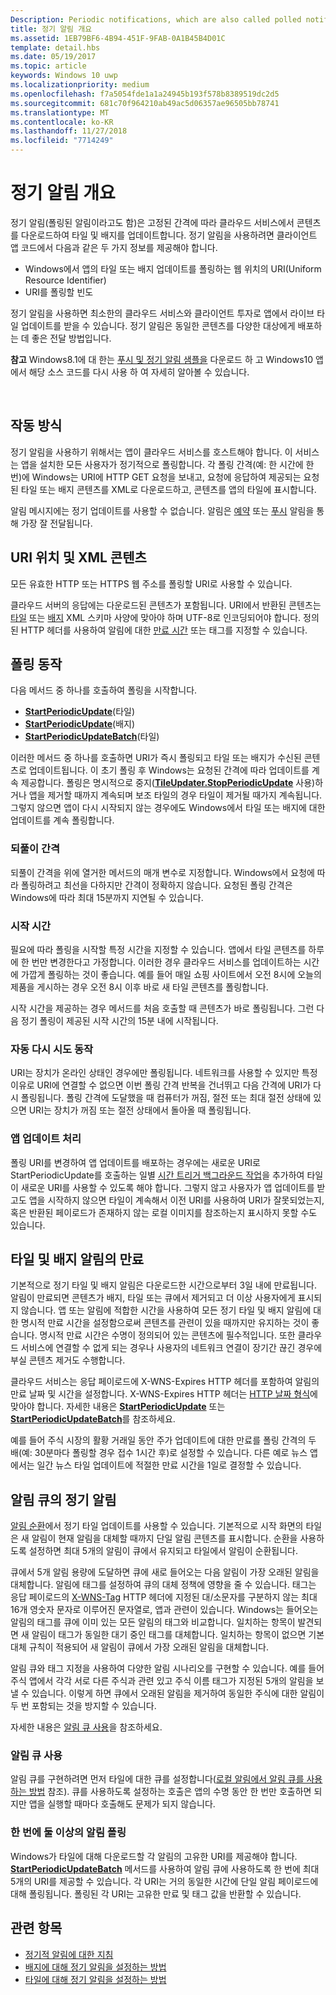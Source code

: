 ```yaml
---
Description: Periodic notifications, which are also called polled notifications, update tiles and badges at a fixed interval by downloading content from a cloud service.
title: 정기 알림 개요
ms.assetid: 1EB79BF6-4B94-451F-9FAB-0A1B45B4D01C
template: detail.hbs
ms.date: 05/19/2017
ms.topic: article
keywords: Windows 10 uwp
ms.localizationpriority: medium
ms.openlocfilehash: f7a5054fde1a1a24945b193f578b8389519dc2d5
ms.sourcegitcommit: 681c70f964210ab49ac5d06357ae96505bb78741
ms.translationtype: MT
ms.contentlocale: ko-KR
ms.lasthandoff: 11/27/2018
ms.locfileid: "7714249"
---
```

# <a name="periodic-notification-overview"></a>정기 알림 개요
 


정기 알림(폴링된 알림이라고도 함)은 고정된 간격에 따라 클라우드 서비스에서 콘텐츠를 다운로드하여 타일 및 배지를 업데이트합니다. 정기 알림을 사용하려면 클라이언트 앱 코드에서 다음과 같은 두 가지 정보를 제공해야 합니다.

-   Windows에서 앱의 타일 또는 배지 업데이트를 폴링하는 웹 위치의 URI(Uniform Resource Identifier)
-   URI를 폴링할 빈도

정기 알림을 사용하면 최소한의 클라우드 서비스와 클라이언트 투자로 앱에서 라이브 타일 업데이트를 받을 수 있습니다. 정기 알림은 동일한 콘텐츠를 다양한 대상에게 배포하는 데 좋은 전달 방법입니다.

**참고**  Windows8.1에 대 한는 [푸시 및 정기 알림 샘플을](http://go.microsoft.com/fwlink/p/?linkid=231476) 다운로드 하 고 Windows10 앱에서 해당 소스 코드를 다시 사용 하 여 자세히 알아볼 수 있습니다.

 

## <a name="how-it-works"></a>작동 방식


정기 알림을 사용하기 위해서는 앱이 클라우드 서비스를 호스트해야 합니다. 이 서비스는 앱을 설치한 모든 사용자가 정기적으로 폴링합니다. 각 폴링 간격(예: 한 시간에 한 번)에 Windows는 URI에 HTTP GET 요청을 보내고, 요청에 응답하여 제공되는 요청된 타일 또는 배지 콘텐츠를 XML로 다운로드하고, 콘텐츠를 앱의 타일에 표시합니다.

알림 메시지에는 정기 업데이트를 사용할 수 없습니다. 알림은 [예약](https://msdn.microsoft.com/library/windows/apps/hh465417) 또는 [푸시](https://msdn.microsoft.com/library/windows/apps/xaml/hh868252) 알림을 통해 가장 잘 전달됩니다.

## <a name="uri-location-and-xml-content"></a>URI 위치 및 XML 콘텐츠


모든 유효한 HTTP 또는 HTTPS 웹 주소를 폴링할 URI로 사용할 수 있습니다.

클라우드 서버의 응답에는 다운로드된 콘텐츠가 포함됩니다. URI에서 반환된 콘텐츠는 [타일](adaptive-tiles-schema.md) 또는 [배지](https://msdn.microsoft.com/library/windows/apps/br212851) XML 스키마 사양에 맞아야 하며 UTF-8로 인코딩되어야 합니다. 정의된 HTTP 헤더를 사용하여 알림에 대한 [만료 시간](#expiration-of-tile-and-badge-notifications) 또는 태그를 지정할 수 있습니다.

## <a name="polling-behavior"></a>폴링 동작


다음 메서드 중 하나를 호출하여 폴링을 시작합니다.

-   [**StartPeriodicUpdate**](https://docs.microsoft.com/uwp/api/Windows.UI.Notifications.TileUpdater#Windows_UI_Notifications_TileUpdater_StartPeriodicUpdate_Windows_Foundation_Uri_Windows_Foundation_DateTime_Windows_UI_Notifications_PeriodicUpdateRecurrence_)(타일)
-   [**StartPeriodicUpdate**](https://docs.microsoft.com/uwp/api/Windows.UI.Notifications.BadgeUpdater#Windows_UI_Notifications_BadgeUpdater_StartPeriodicUpdate_Windows_Foundation_Uri_Windows_Foundation_DateTime_Windows_UI_Notifications_PeriodicUpdateRecurrence_)(배지)
-   [**StartPeriodicUpdateBatch**](https://docs.microsoft.com/uwp/api/Windows.UI.Notifications.TileUpdater#Windows_UI_Notifications_TileUpdater_StartPeriodicUpdateBatch_Windows_Foundation_Collections_IIterable_1_Windows_UI_Notifications_PeriodicUpdateRecurrence_)(타일)

이러한 메서드 중 하나를 호출하면 URI가 즉시 폴링되고 타일 또는 배지가 수신된 콘텐츠로 업데이트됩니다. 이 초기 폴링 후 Windows는 요청된 간격에 따라 업데이트를 계속 제공합니다. 폴링은 명시적으로 중지([**TileUpdater.StopPeriodicUpdate**](https://docs.microsoft.com/uwp/api/Windows.UI.Notifications.TileUpdater.StopPeriodicUpdate) 사용)하거나 앱을 제거할 때까지 계속되며 보조 타일의 경우 타일이 제거될 때가지 계속됩니다. 그렇지 않으면 앱이 다시 시작되지 않는 경우에도 Windows에서 타일 또는 배지에 대한 업데이트를 계속 폴링합니다.

### <a name="the-recurrence-interval"></a>되풀이 간격

되풀이 간격을 위에 열거한 메서드의 매개 변수로 지정합니다. Windows에서 요청에 따라 폴링하려고 최선을 다하지만 간격이 정확하지 않습니다. 요청된 폴링 간격은 Windows에 따라 최대 15분까지 지연될 수 있습니다.

### <a name="the-start-time"></a>시작 시간

필요에 따라 폴링을 시작할 특정 시간을 지정할 수 있습니다. 앱에서 타일 콘텐츠를 하루에 한 번만 변경한다고 가정합니다. 이러한 경우 클라우드 서비스를 업데이트하는 시간에 가깝게 폴링하는 것이 좋습니다. 예를 들어 매일 쇼핑 사이트에서 오전 8시에 오늘의 제품을 게시하는 경우 오전 8시 이후 바로 새 타일 콘텐츠를 폴링합니다.

시작 시간을 제공하는 경우 메서드를 처음 호출할 때 콘텐츠가 바로 폴링됩니다. 그런 다음 정기 폴링이 제공된 시작 시간의 15분 내에 시작됩니다.

### <a name="automatic-retry-behavior"></a>자동 다시 시도 동작

URI는 장치가 온라인 상태인 경우에만 폴링됩니다. 네트워크를 사용할 수 있지만 특정 이유로 URI에 연결할 수 없으면 이번 폴링 간격 반복을 건너뛰고 다음 간격에 URI가 다시 폴링됩니다. 폴링 간격에 도달했을 때 컴퓨터가 꺼짐, 절전 또는 최대 절전 상태에 있으면 URI는 장치가 꺼짐 또는 절전 상태에서 돌아올 때 폴링됩니다.

### <a name="handling-app-updates"></a>앱 업데이트 처리

폴링 URI를 변경하여 앱 업데이트를 배포하는 경우에는 새로운 URI로 StartPeriodicUpdate를 호출하는 일별 [시간 트리거 백그라운드 작업](../../../launch-resume/run-a-background-task-on-a-timer-.md)을 추가하여 타일이 새로운 URI를 사용할 수 있도록 해야 합니다. 그렇지 않고 사용자가 앱 업데이트를 받고도 앱을 시작하지 않으면 타일이 계속해서 이전 URI를 사용하여 URI가 잘못되었는지, 혹은 반환된 페이로드가 존재하지 않는 로컬 이미지를 참조하는지 표시하지 못할 수도 있습니다.

## <a name="expiration-of-tile-and-badge-notifications"></a>타일 및 배지 알림의 만료


기본적으로 정기 타일 및 배지 알림은 다운로드한 시간으로부터 3일 내에 만료됩니다. 알림이 만료되면 콘텐츠가 배지, 타일 또는 큐에서 제거되고 더 이상 사용자에게 표시되지 않습니다. 앱 또는 알림에 적합한 시간을 사용하여 모든 정기 타일 및 배지 알림에 대한 명시적 만료 시간을 설정함으로써 콘텐츠를 관련이 있을 때까지만 유지하는 것이 좋습니다. 명시적 만료 시간은 수명이 정의되어 있는 콘텐츠에 필수적입니다. 또한 클라우드 서비스에 연결할 수 없게 되는 경우나 사용자의 네트워크 연결이 장기간 끊긴 경우에 부실 콘텐츠 제거도 수행합니다.

클라우드 서비스는 응답 페이로드에 X-WNS-Expires HTTP 헤더를 포함하여 알림의 만료 날짜 및 시간을 설정합니다. X-WNS-Expires HTTP 헤더는 [HTTP 날짜 형식](http://go.microsoft.com/fwlink/p/?linkid=253706)에 맞아야 합니다. 자세한 내용은 [**StartPeriodicUpdate**](https://docs.microsoft.com/uwp/api/Windows.UI.Notifications.TileUpdater#Windows_UI_Notifications_TileUpdater_StartPeriodicUpdate_Windows_Foundation_Uri_Windows_Foundation_DateTime_Windows_UI_Notifications_PeriodicUpdateRecurrence_) 또는 [**StartPeriodicUpdateBatch**](https://docs.microsoft.com/uwp/api/Windows.UI.Notifications.TileUpdater#Windows_UI_Notifications_TileUpdater_StartPeriodicUpdateBatch_Windows_Foundation_Collections_IIterable_1_Windows_UI_Notifications_PeriodicUpdateRecurrence_)를 참조하세요.

예를 들어 주식 시장의 활황 거래일 동안 주가 업데이트에 대한 만료를 폴링 간격의 두 배(예: 30분마다 폴링할 경우 접수 1시간 후)로 설정할 수 있습니다. 다른 예로 뉴스 앱에서는 일간 뉴스 타일 업데이트에 적절한 만료 시간을 1일로 결정할 수 있습니다.

## <a name="periodic-notifications-in-the-notification-queue"></a>알림 큐의 정기 알림


[알림 순환](https://msdn.microsoft.com/library/windows/apps/hh781199)에서 정기 타일 업데이트를 사용할 수 있습니다. 기본적으로 시작 화면의 타일은 새 알림이 현재 알림을 대체할 때까지 단일 알림 콘텐츠를 표시합니다. 순환을 사용하도록 설정하면 최대 5개의 알림이 큐에서 유지되고 타일에서 알림이 순환됩니다.

큐에서 5개 알림 용량에 도달하면 큐에 새로 들어오는 다음 알림이 가장 오래된 알림을 대체합니다. 알림에 태그를 설정하여 큐의 대체 정책에 영향을 줄 수 있습니다. 태그는 응답 페이로드의 [X-WNS-Tag](https://msdn.microsoft.com/library/windows/apps/hh465435.aspx#pncodes_x_wns_tag) HTTP 헤더에 지정된 대/소문자를 구분하지 않는 최대 16개 영숫자 문자로 이루어진 문자열로, 앱과 관련이 있습니다. Windows는 들어오는 알림의 태그를 큐에 이미 있는 모든 알림의 태그와 비교합니다. 일치하는 항목이 발견되면 새 알림이 태그가 동일한 대기 중인 태그를 대체합니다. 일치하는 항목이 없으면 기본 대체 규칙이 적용되어 새 알림이 큐에서 가장 오래된 알림을 대체합니다.

알림 큐와 태그 지정을 사용하여 다양한 알림 시나리오를 구현할 수 있습니다. 예를 들어 주식 앱에서 각각 서로 다른 주식과 관련 있고 주식 이름 태그가 지정된 5개의 알림을 보낼 수 있습니다. 이렇게 하면 큐에서 오래된 알림을 제거하여 동일한 주식에 대한 알림이 두 번 포함되는 것을 방지할 수 있습니다.

자세한 내용은 [알림 큐 사용](https://msdn.microsoft.com/library/windows/apps/hh781199)을 참조하세요.

### <a name="enabling-the-notification-queue"></a>알림 큐 사용

알림 큐를 구현하려면 먼저 타일에 대한 큐를 설정합니다([로컬 알림에서 알림 큐를 사용 하는 방법](https://blogs.msdn.microsoft.com/tiles_and_toasts/2016/01/05/quickstart-how-to-use-the-tile-notification-queue-with-local-notifications/) 참조). 큐를 사용하도록 설정하는 호출은 앱의 수명 동안 한 번만 호출하면 되지만 앱을 실행할 때마다 호출해도 문제가 되지 않습니다.

### <a name="polling-for-more-than-one-notification-at-a-time"></a>한 번에 둘 이상의 알림 폴링

Windows가 타일에 대해 다운로드할 각 알림의 고유한 URI를 제공해야 합니다. [**StartPeriodicUpdateBatch**](https://docs.microsoft.com/uwp/api/Windows.UI.Notifications.TileUpdater#Windows_UI_Notifications_TileUpdater_StartPeriodicUpdateBatch_Windows_Foundation_Collections_IIterable_1_Windows_UI_Notifications_PeriodicUpdateRecurrence_) 메서드를 사용하여 알림 큐에 사용하도록 한 번에 최대 5개의 URI를 제공할 수 있습니다. 각 URI는 거의 동일한 시간에 단일 알림 페이로드에 대해 폴링됩니다. 폴링된 각 URI는 고유한 만료 및 태그 값을 반환할 수 있습니다.

## <a name="related-topics"></a>관련 항목


* [정기적 알림에 대한 지침](https://msdn.microsoft.com/library/windows/apps/hh761461)
* [배지에 대해 정기 알림을 설정하는 방법](https://msdn.microsoft.com/library/windows/apps/hh761476)
* [타일에 대해 정기 알림을 설정하는 방법](https://msdn.microsoft.com/library/windows/apps/hh761476)
 
